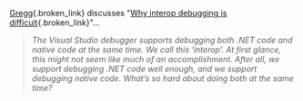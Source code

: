 [Gregg](http://blogs.msdn.com/greggm){.broken_link} discusses "[Why interop debugging is difficult](http://blogs.msdn.com/greggm/archive/2004/01/23/62455.aspx){.broken_link}"...

> _The Visual Studio debugger supports debugging both .NET code and native code at the same time. We call this &lsquo;interop&rsquo;. At first glance, this might not seem like much of an accomplishment. After all, we support debugging .NET code well enough, and we support debugging native code. What&rsquo;s so hard about doing both at the same time?_